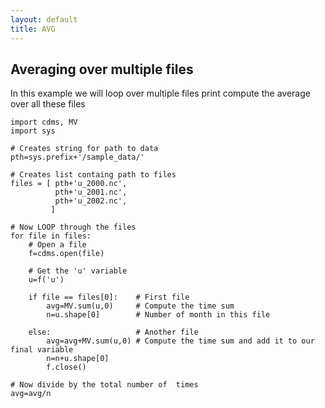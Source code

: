 ```yaml
---
layout: default
title: AVG 
---
```

##  Averaging over multiple files

In this example we will loop over multiple files print compute the average
over all these files

    import cdms, MV
    import sys

    # Creates string for path to data
    pth=sys.prefix+'/sample_data/'

    # Creates list containg path to files
    files = [ pth+'u_2000.nc',
              pth+'u_2001.nc',
              pth+'u_2002.nc',
             ]

    # Now LOOP through the files
    for file in files:
        # Open a file
        f=cdms.open(file)

        # Get the 'u' variable
        u=f('u')
    
        if file == files[0]:    # First file
            avg=MV.sum(u,0)     # Compute the time sum
            n=u.shape[0]        # Number of month in this file
        
        else:                   # Another file
            avg=avg+MV.sum(u,0) # Compute the time sum and add it to our final variable
            n=n+u.shape[0]
            f.close()

    # Now divide by the total number of  times
    avg=avg/n
